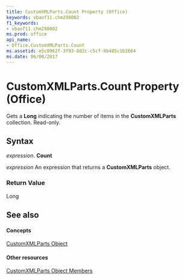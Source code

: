 ```yaml
---
title: CustomXMLParts.Count Property (Office)
keywords: vbaof11.chm298002
f1_keywords:
- vbaof11.chm298002
ms.prod: office
api_name:
- Office.CustomXMLParts.Count
ms.assetid: e5c8962f-3f93-8d2c-c5cf-8b485c1b2664
ms.date: 06/08/2017
---
```



# CustomXMLParts.Count Property (Office)

Gets a  **Long** indicating the number of items in the **CustomXMLParts** collection. Read-only.


## Syntax

 _expression_. **Count**

 _expression_ An expression that returns a **CustomXMLParts** object.


### Return Value

Long


## See also


#### Concepts


[CustomXMLParts Object](customxmlparts-object-office.md)
#### Other resources


[CustomXMLParts Object Members](customxmlparts-members-office.md)

